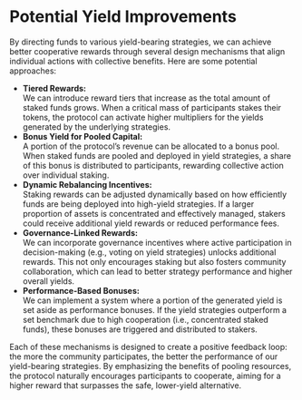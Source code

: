 # Potential Yield Improvements

By directing funds to various yield-bearing strategies, we can achieve better cooperative rewards through several design mechanisms that align individual actions with collective benefits. Here are some potential approaches:

* **Tiered Rewards:**\
  We can introduce reward tiers that increase as the total amount of staked funds grows. When a critical mass of participants stakes their tokens, the protocol can activate higher multipliers for the yields generated by the underlying strategies.
* **Bonus Yield for Pooled Capital:**\
  A portion of the protocol’s revenue can be allocated to a bonus pool. When staked funds are pooled and deployed in yield strategies, a share of this bonus is distributed to participants, rewarding collective action over individual staking.
* **Dynamic Rebalancing Incentives:**\
  Staking rewards can be adjusted dynamically based on how efficiently funds are being deployed into high-yield strategies. If a larger proportion of assets is concentrated and effectively managed, stakers could receive additional yield rewards or reduced performance fees.
* **Governance-Linked Rewards:**\
  We can incorporate governance incentives where active participation in decision-making (e.g., voting on yield strategies) unlocks additional rewards. This not only encourages staking but also fosters community collaboration, which can lead to better strategy performance and higher overall yields.
* **Performance-Based Bonuses:**\
  We can implement a system where a portion of the generated yield is set aside as performance bonuses. If the yield strategies outperform a set benchmark due to high cooperation (i.e., concentrated staked funds), these bonuses are triggered and distributed to stakers.

Each of these mechanisms is designed to create a positive feedback loop: the more the community participates, the better the performance of our yield-bearing strategies. By emphasizing the benefits of pooling resources, the protocol naturally encourages participants to cooperate, aiming for a higher reward that surpasses the safe, lower-yield alternative.
